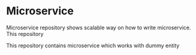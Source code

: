 # Microservice

Microservice repository shows scalable way on how to write microservice.
This repository 


This repository contains microservice which works with dummy entity 
